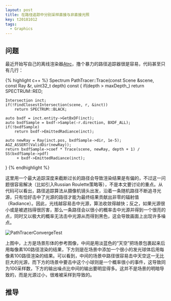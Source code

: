 ```yaml
---
layout: post
title: 在路径追踪中分别采样直接与非直接光照
key: t20181012
tags:
  - Graphics
---
```


<!--more-->

## 问题

最近开始写自己的离线渲染器[Atrc](https://github.com/AirGuanZ/Atrc)，撸个暴力的路径追踪器很是容易，代码甚至只有几行：

{% highlight c++ %}
Spectrum PathTracer::Trace(const Scene &scene, const Ray &r, uint32_t depth) const
{
    if(depth > maxDepth_)
        return SPECTRUM::RED;

    Intersection inct;
    if(!FindClosestIntersection(scene, r, &inct))
        return SPECTRUM::BLACK;

    auto bxdf = inct.entity->GetBxDF(inct);
    auto bxdfSample = bxdf->Sample(-r.direction, BXDF_ALL);
    if(!bxdfSample)
        return bxdf->EmittedRadiance(inct);

    auto newRay = Ray(inct.pos, bxdfSample->dir, 1e-5);
    AGZ_ASSERT(ValidDir(newRay));
    return bxdfSample->coef * Trace(scene, newRay, depth + 1) / SS(bxdfSample->pdf)
         + bxdf->EmittedRadiance(inct);
}
{% endhighlight %}

这里用一个最大追踪深度来截断过长的路径会导致渲染结果是有偏的，不过这一问题很容易解决（比如引入Russian Roulette策略等），不是本文要讨论的重点。从代码可以看出，路径追踪算法从摄像机镜头出发，沿着一条随机路径不断追寻光源，只有恰好击中了光源的路径才能为最终结果贡献出非零的辐射值（Radiance）。因此，光线越容易击中光源，算法收敛得越快；反之，如果光源很小或是被遮挡得很厉害，那么一条路径会以很小的概率击中光源并得到一个很亮的点，同时又以极大的概率无法击中光源从而得到黑色，这会导致画面上出现许多噪点。

![PathTracerConvergeTest]({{site.url}}/postpics/Atrc/2018_10_12_path_tracer_converge_test.png)

上图中，上方是场景形体的参考图像，中间是用淡蓝色的“天空”把场景包裹起来后用每像素100路径渲染的结果，下方则是在场景中添加一个很小的发光球体后用每像素100路径渲染的结果。可以看到，中间的场景中路径很容易击中天空这一无比巨大的光源，而下方的场景中要击中这个小球则是一个概率很小的事件，这导致同为100采样数，下方的输出噪点比中间的输出要明显得多。这并不是场景的明暗导致的，而是光源过小，很难被采样到导致的。

## 推导


